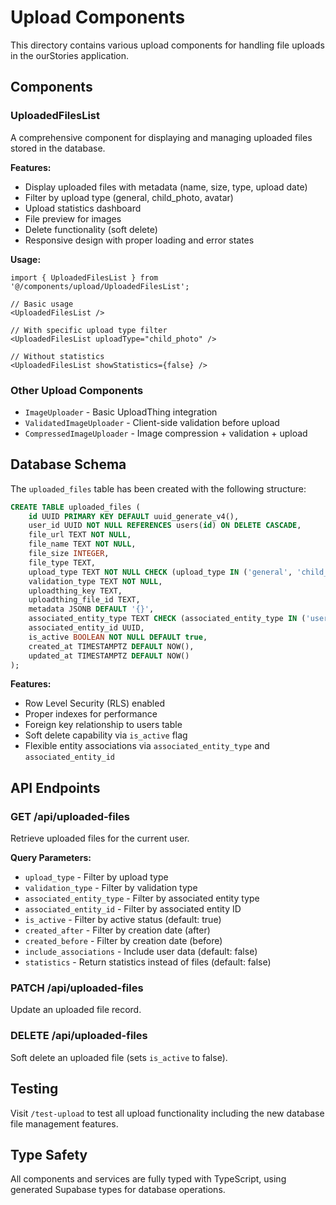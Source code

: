 # Upload Components

This directory contains various upload components for handling file uploads in the ourStories application.

## Components

### UploadedFilesList

A comprehensive component for displaying and managing uploaded files stored in the database.

**Features:**

- Display uploaded files with metadata (name, size, type, upload date)
- Filter by upload type (general, child_photo, avatar)
- Upload statistics dashboard
- File preview for images
- Delete functionality (soft delete)
- Responsive design with proper loading and error states

**Usage:**

```tsx
import { UploadedFilesList } from '@/components/upload/UploadedFilesList';

// Basic usage
<UploadedFilesList />

// With specific upload type filter
<UploadedFilesList uploadType="child_photo" />

// Without statistics
<UploadedFilesList showStatistics={false} />
```

### Other Upload Components

- `ImageUploader` - Basic UploadThing integration
- `ValidatedImageUploader` - Client-side validation before upload
- `CompressedImageUploader` - Image compression + validation + upload

## Database Schema

The `uploaded_files` table has been created with the following structure:

```sql
CREATE TABLE uploaded_files (
    id UUID PRIMARY KEY DEFAULT uuid_generate_v4(),
    user_id UUID NOT NULL REFERENCES users(id) ON DELETE CASCADE,
    file_url TEXT NOT NULL,
    file_name TEXT NOT NULL,
    file_size INTEGER,
    file_type TEXT,
    upload_type TEXT NOT NULL CHECK (upload_type IN ('general', 'child_photo', 'avatar')),
    validation_type TEXT NOT NULL,
    uploadthing_key TEXT,
    uploadthing_file_id TEXT,
    metadata JSONB DEFAULT '{}',
    associated_entity_type TEXT CHECK (associated_entity_type IN ('user', 'child_profile', 'book', 'book_page')),
    associated_entity_id UUID,
    is_active BOOLEAN NOT NULL DEFAULT true,
    created_at TIMESTAMPTZ DEFAULT NOW(),
    updated_at TIMESTAMPTZ DEFAULT NOW()
);
```

**Features:**

- Row Level Security (RLS) enabled
- Proper indexes for performance
- Foreign key relationship to users table
- Soft delete capability via `is_active` flag
- Flexible entity associations via `associated_entity_type` and `associated_entity_id`

## API Endpoints

### GET /api/uploaded-files

Retrieve uploaded files for the current user.

**Query Parameters:**

- `upload_type` - Filter by upload type
- `validation_type` - Filter by validation type
- `associated_entity_type` - Filter by associated entity type
- `associated_entity_id` - Filter by associated entity ID
- `is_active` - Filter by active status (default: true)
- `created_after` - Filter by creation date (after)
- `created_before` - Filter by creation date (before)
- `include_associations` - Include user data (default: false)
- `statistics` - Return statistics instead of files (default: false)

### PATCH /api/uploaded-files

Update an uploaded file record.

### DELETE /api/uploaded-files

Soft delete an uploaded file (sets `is_active` to false).

## Testing

Visit `/test-upload` to test all upload functionality including the new database file management features.

## Type Safety

All components and services are fully typed with TypeScript, using generated Supabase types for database operations.
